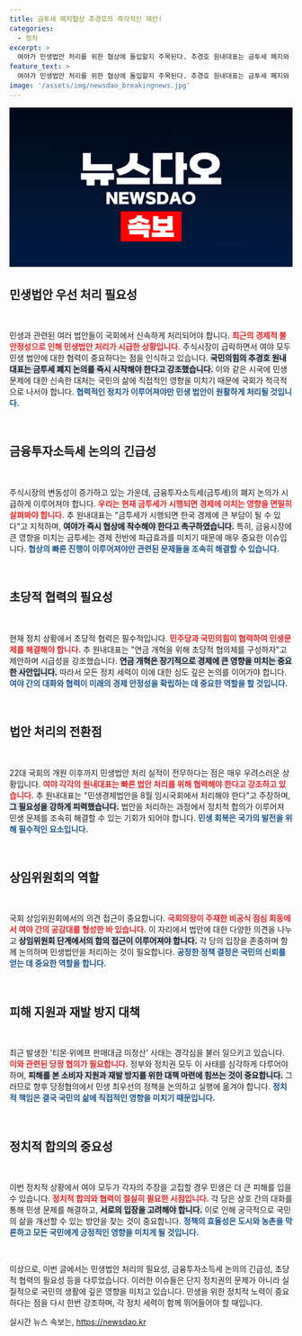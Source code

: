 ```yaml
---
title: 금투세 폐지협상 추경호의 즉각적인 제안!
categories:
  - 정치
excerpt: >
  여야가 민생법안 처리를 위한 협상에 돌입할지 주목된다. 추경호 원내대표는 금투세 폐지와 연금개혁 논의를 강조하며 8월 임시국회에서의 시급한 처리를 촉구하고 있다. 경제 위기 발생 우려 속, 민생 해결을 위한 초당적 협력이 절실하다.
feature_text: >
  여야가 민생법안 처리를 위한 협상에 돌입할지 주목된다. 추경호 원내대표는 금투세 폐지와 연금개혁 논의를 강조하며 8월 임시국회에서의 시급한 처리를 촉구하고 있다. 경제 위기 발생 우려 속, 민생 해결을 위한 초당적 협력이 절실하다.
image: '/assets/img/newsdao_breakingnews.jpg'
---
```


<p><img src="/assets/img/newsdao_breakingnews.jpg" alt="flaretime 속보" /></p>

<h2 data-ke-size="size26">민생법안 우선 처리 필요성</h2>

<p data-ke-size="size16">&nbsp;</p>

<p>민생과 관련된 여러 법안들이 국회에서 신속하게 처리되어야 합니다. <b><span style="color: #ee2323;">최근의 경제적 불안정성으로 인해 민생법안 처리가 시급한 상황입니다.</span></b> 주식시장이 급락하면서 여야 모두 민생 법안에 대한 협력이 중요하다는 점을 인식하고 있습니다. <b><span style="background-color: #21538527;">국민의힘의 추경호 원내대표는 금투세 폐지 논의를 즉시 시작해야 한다고 강조했습니다.</span></b> 이와 같은 시국에 민생 문제에 대한 신속한 대처는 국민의 삶에 직접적인 영향을 미치기 때문에 국회가 적극적으로 나서야 합니다. <b><span style="color: #1a5490;">협력적인 정치가 이루어져야만 민생 법안이 원활하게 처리될 것입니다.</span></b></p>

<p data-ke-size="size16">&nbsp;</p>

<h2 data-ke-size="size26">금융투자소득세 논의의 긴급성</h2>

<p data-ke-size="size16">&nbsp;</p>

<p>주식시장의 변동성이 증가하고 있는 가운데, 금융투자소득세(금투세)의 폐지 논의가 시급하게 이루어져야 합니다. <b><span style="color: #ee2323;">우리는 현재 금투세가 시행되면 경제에 미치는 영향을 면밀히 살펴봐야 합니다.</span></b> 추 원내대표는 "금투세가 시행되면 한국 경제에 큰 부담이 될 수 있다"고 지적하며, <b><span style="background-color: #21538527;">여야가 즉시 협상에 착수해야 한다고 촉구하였습니다.</span></b> 특히, 금융시장에 큰 영향을 미치는 금투세는 경제 전반에 파급효과를 미치기 때문에 매우 중요한 이슈입니다. <b><span style="color: #1a5490;">협상의 빠른 진행이 이루어져야만 관련된 문제들을 조속히 해결할 수 있습니다.</span></b></p>

<p data-ke-size="size16">&nbsp;</p>

<h2 data-ke-size="size26">초당적 협력의 필요성</h2>

<p data-ke-size="size16">&nbsp;</p>

<p>현재 정치 상황에서 초당적 협력은 필수적입니다. <b><span style="color: #ee2323;">민주당과 국민의힘이 협력하여 민생문제를 해결해야 합니다.</span></b> 추 원내대표는 "연금 개혁을 위해 초당적 협의체를 구성하자"고 제안하며 시급성을 강조했습니다. <b><span style="background-color: #21538527;">연금 개혁은 장기적으로 경제에 큰 영향을 미치는 중요한 사안입니다.</span></b> 따라서 모든 정치 세력이 이에 대한 심도 깊은 논의를 이어가야 합니다. <b><span style="color: #1a5490;">여야 간의 대화와 협력이 미래의 경제 안정성을 확립하는 데 중요한 역할을 할 것입니다.</span></b></p>

<p data-ke-size="size16">&nbsp;</p>

<h2 data-ke-size="size26">법안 처리의 전환점</h2>

<p data-ke-size="size16">&nbsp;</p>

<p>22대 국회의 개원 이후까지 민생법안 처리 실적이 전무하다는 점은 매우 우려스러운 상황입니다. <b><span style="color: #ee2323;">여야 각각의 원내대표는 빠른 법안 처리를 위해 협력해야 한다고 강조하고 있습니다.</span></b> 추 원내대표는 "민생경제법안을 8월 임시국회에서 처리해야 한다"고 주장하며, <b><span style="background-color: #21538527;">그 필요성을 강하게 피력했습니다.</span></b> 법안을 처리하는 과정에서 정치적 합의가 이루어져 민생 문제를 조속히 해결할 수 있는 기회가 되어야 합니다. <b><span style="color: #1a5490;">민생 회복은 국가의 발전을 위해 필수적인 요소입니다.</span></b></p>

<p data-ke-size="size16">&nbsp;</p>

<h2 data-ke-size="size26">상임위원회의 역할</h2>

<p data-ke-size="size16">&nbsp;</p>

<p>국회 상임위원회에서의 의견 접근이 중요합니다. <b><span style="color: #ee2323;">국회의장이 주재한 비공식 점심 회동에서 여야 간의 공감대를 형성한 바 있습니다.</span></b> 이 자리에서 법안에 대한 다양한 의견을 나누고 <b><span style="background-color: #21538527;">상임위원회 단계에서의 합의 접근이 이루어져야 합니다.</span></b> 각 당의 입장을 존중하며 함께 논의하며 민생법안을 처리하는 것이 필요합니다. <b><span style="color: #1a5490;">공정한 정책 결정은 국민의 신뢰를 얻는 데 중요한 역할을 합니다.</span></b></p>

<p data-ke-size="size16">&nbsp;</p>

<h2 data-ke-size="size26">피해 지원과 재발 방지 대책</h2>

<p data-ke-size="size16">&nbsp;</p>

<p>최근 발생한 '티몬·위메프 판매대금 미정산' 사태는 경각심을 불러 일으키고 있습니다. <b><span style="color: #ee2323;">이와 관련된 당정 협의가 필요합니다.</span></b> 정부와 정치권 모두 이 사태를 심각하게 다루어야 하며, <b><span style="background-color: #21538527;">피해를 본 소비자 지원과 재발 방지를 위한 대책 마련에 힘쓰는 것이 중요합니다.</span></b> 그러므로 향후 당정협의에서 민생 최우선의 정책을 논의하고 실행에 옮겨야 합니다. <b><span style="color: #1a5490;">정치적 책임은 결국 국민의 삶에 직접적인 영향을 미치기 때문입니다.</span></b></p>

<p data-ke-size="size16">&nbsp;</p>

<h2 data-ke-size="size26">정치적 합의의 중요성</h2>

<p data-ke-size="size16">&nbsp;</p>

<p>이번 정치적 상황에서 여야 모두가 각자의 주장을 고집할 경우 민생은 더 큰 피해를 입을 수 있습니다. <b><span style="color: #ee2323;">정치적 합의와 협력이 절실히 필요한 시점입니다.</span></b> 각 당은 상호 간의 대화를 통해 민생 문제를 해결하고, <b><span style="background-color: #21538527;">서로의 입장을 고려해야 합니다.</span></b> 이로 인해 궁극적으로 국민의 삶을 개선할 수 있는 방안을 찾는 것이 중요합니다. <b><span style="color: #1a5490;">정책의 효율성은 도시와 농촌을 막론하고 모든 국민에게 긍정적인 영향을 미치게 될 것입니다.</span></b></p>

<p data-ke-size="size16">&nbsp;</p>

<p>이상으로, 이번 글에서는 민생법안 처리의 필요성, 금융투자소득세 논의의 긴급성, 초당적 협력의 필요성 등을 다루었습니다. 이러한 이슈들은 단지 정치권의 문제가 아니라 실질적으로 국민의 생활에 깊은 영향을 미치고 있습니다. 민생을 위한 정치적 노력이 중요하다는 점을 다시 한번 강조하며, 각 정치 세력이 함께 뛰어들어야 할 때입니다.</p>
실시간 뉴스 속보는, <a href="https://newsdao.kr" rel="dofollow">https://newsdao.kr</a>



